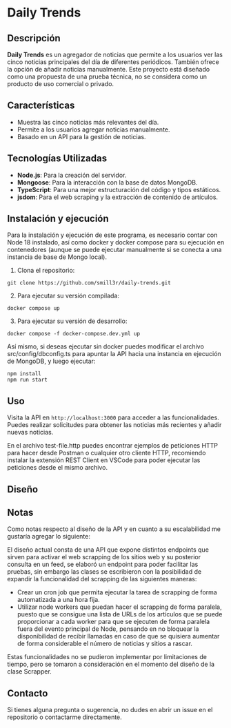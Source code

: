 # Daily Trends

## Descripción

**Daily Trends** es un agregador de noticias que permite a los usuarios ver las cinco noticias principales del día de diferentes periódicos. También ofrece la opción de añadir noticias manualmente. Este proyecto está diseñado como una propuesta de una prueba técnica, no se considera como un producto de uso comercial o privado.

## Características

- Muestra las cinco noticias más relevantes del día.
- Permite a los usuarios agregar noticias manualmente.
- Basado en un API para la gestión de noticias.

## Tecnologías Utilizadas

- **Node.js**: Para la creación del servidor.
- **Mongoose**: Para la interacción con la base de datos MongoDB.
- **TypeScript**: Para una mejor estructuración del código y tipos estáticos.
- **jsdom**: Para el web scraping y la extracción de contenido de artículos.

## Instalación y ejecución

Para la instalación y ejecución de este programa, es necesario contar con Node 18 instalado, así como docker y docker compose para su ejecución en contenedores (aunque se puede ejecutar manualmente si se conecta a una instancia de base de Mongo local).

1. Clona el repositorio:

```
git clone https://github.com/smill3r/daily-trends.git
```

2. Para ejecutar su versión compilada:

```
docker compose up
```

3. Para ejecutar su versión de desarrollo:

```
docker compose -f docker-compose.dev.yml up
```

Así mismo, si deseas ejecutar sin docker puedes modificar el archivo src/config/dbconfig.ts para apuntar la API hacia una instancia en ejecución de MongoDB, y luego ejecutar:

```
npm install
npm run start
```

## Uso

Visita la API en `http://localhost:3000` para acceder a las funcionalidades. Puedes realizar solicitudes para obtener las noticias más recientes y añadir nuevas noticias.

En el archivo test-file.http puedes encontrar ejemplos de peticiones HTTP para hacer desde Postman o cualquier otro cliente HTTP, recomiendo instalar la extensión REST Client en VSCode para poder ejecutar las peticiones desde el mismo archivo.

## Diseño

## Notas

Como notas respecto al diseño de la API y en cuanto a su escalabilidad me gustaría agregar lo siguiente:

El diseño actual consta de una API que expone distintos endpoints que sirven para activar el web scrapping de los sitios web y su posterior consulta en un feed, se elaboró un endpoint para poder facilitar las pruebas, sin embargo las clases se escribieron con la posibilidad de expandir la funcionalidad del scrapping de las siguientes maneras:

- Crear un cron job que permita ejecutar la tarea de scrapping de forma automatizada a una hora fija.
- Utilizar node workers que puedan hacer el scrapping de forma paralela, puesto que se consigue una lista de URLs de los artículos que se puede proporcionar a cada worker para que se ejecuten de forma paralela fuera del evento principal de Node, pensando en no bloquear la disponibilidad de recibir llamadas en caso de que se quisiera aumentar de forma considerable el número de noticias y sitios a rascar.

Estas funcionalidades no se pudieron implementar por limitaciones de tiempo, pero se tomaron a consideración en el momento del diseño de la clase Scrapper.

## Contacto

Si tienes alguna pregunta o sugerencia, no dudes en abrir un issue en el repositorio o contactarme directamente.
